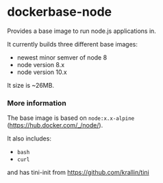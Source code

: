 # dockerbase-node

Provides a base image to run node.js applications in.

It currently builds three different base images:

* newest minor semver of node 8
* node version 8.x
* node version 10.x

It size is ~26MB.

### More information

The base image is based on `node:x.x-alpine` (https://hub.docker.com/_/node/).

It also includes:

* `bash`
* `curl`

and has tini-init from https://github.com/krallin/tini
